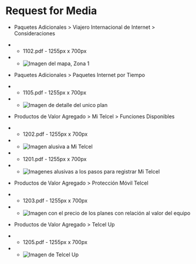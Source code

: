 # Request for Media

- Paquetes Adicionales > Viajero Internacional de Internet > Consideraciones
- - 1102.pdf - 1255px x 700px
- - ![Imagen del mapa, Zona 1](https://dl2.pushbulletusercontent.com/rGfOu3CSRj5apOMx9qEBxSgWeKP2nCi3/IMG_20171219_225037.png)

- Paquetes Adicionales > Paquetes Internet por Tiempo
- - 1105.pdf - 1255px x 700px
- - ![Imagen de detalle del unico plan](https://dl2.pushbulletusercontent.com/T4KPCpXfTbPBUMzpgUCRUtXjTlML30B8/IMG_20171220_111055.png)

- Productos de Valor Agregado > Mi Telcel > Funciones Disponibles
- - 1202.pdf - 1255px x 700px
- - ![Imagen alusiva a Mi Telcel](https://dl2.pushbulletusercontent.com/m9NOP3wCPWL1EQSY7ZgdBuHffXbXhPuf/IMG_20171220_164758.png)
- - 1201.pdf - 1255px x 700px
- - ![Imagenes alusivas a los pasos para registrar Mi Telcel](https://dl2.pushbulletusercontent.com/KMVwIGvCRZm5SWnsJYRTk9qE05CoaYj4/IMG_20171220_165312.png)

- Productos de Valor Agregado > Protección Móvil Telcel
- - 1203.pdf - 1255px x 700px
- - ![Imagen con el precio de los planes con relación al valor del equipo](https://dl2.pushbulletusercontent.com/fiIVvFNAvmtJRGL3impcFnXCqwwTu7io/IMG_20171220_180709.png)

- Productos de Valor Agregado > Telcel Up
- - 1205.pdf - 1255px x 700px
- - ![Imagen de Telcel Up](https://dl2.pushbulletusercontent.com/zrbQG4r9UNDPZQHYItEjjbAe3ZnbDcVI/IMG_20171220_182636.png)
